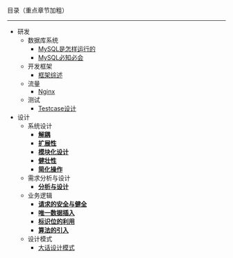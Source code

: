 目录（重点章节加粗）

***

- 研发
    - 数据库系统
        - [MySQL是怎样运行的](/research-development-design/sql/how-mysql-work-understand-from-root)  
        - [MySQL必知必会](/research-development-design/sql/sams-teach-yourself-sql-in-10-minutes)  
    - 开发框架
        - [框架综述](/research-development-design/development-framework/summarize)  
    - 流量
        - [Nginx](/research-development-design/flow/nginx)  
    - 测试
        - [Testcase设计](/research-development-design/test/testcase-design)  
- 设计
    - 系统设计
        - [**解耦**](/research-development-design/system-design/decoupling)  
        - [**扩展性**](/research-development-design/system-design/extensibility)  
        - [**模块化设计**](/research-development-design/system-design/modular-design)  
        - [**健壮性**](/research-development-design/system-design/robustness)  
        - [**简化操作**](/research-development-design/system-design/simplified-operation)  
    - 需求分析与设计
        - [**分析与设计**](/research-development-design/requirements-analysis-design/analysis-design)  
    - 业务逻辑
        - [**请求的安全与健全**](/research-development-design/business-logic/soundness-and-security-of-requests)  
        - [**唯一数据插入**](/research-development-design/business-logic/unique-insert)  
        - [**标识位的利用**](/research-development-design/business-logic/flag-is-important)  
        - [**算法的引入**](/research-development-design/business-logic/algorithm)  
    - 设计模式
        - [大话设计模式](/research-development-design/design-pattern/westward-design-patterns)  